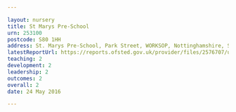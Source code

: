 ```yaml
---

layout: nursery
title: St Marys Pre-School
urn: 253100
postcode: S80 1HH
address: St. Marys Pre-School, Park Street, WORKSOP, Nottinghamshire, S80 1HH
latestReportUrl: https://reports.ofsted.gov.uk/provider/files/2576707/urn/253100.pdf
teaching: 2
development: 2
leadership: 2
outcomes: 2
overall: 2
date: 24 May 2016

---
```

